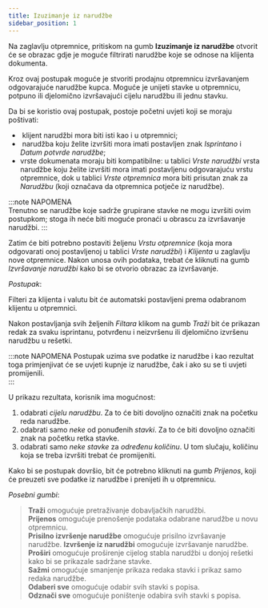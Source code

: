 ```yaml
---
title: Izuzimanje iz narudžbe
sidebar_position: 1
---
```


Na zaglavlju otpremnice, pritiskom na gumb **Izuzimanje iz narudžbe** otvorit će se obrazac gdje je moguće filtrirati narudžbe koje se odnose na klijenta dokumenta.

Kroz ovaj postupak moguće je stvoriti prodajnu otpremnicu izvršavanjem odgovarajuće narudžbe kupca. Moguće je unijeti stavke u otpremnicu, potpuno ili djelomično izvršavajući cijelu narudžbu ili jednu stavku.

Da bi se koristio ovaj postupak, postoje početni uvjeti koji se moraju poštivati:

 -  klijent narudžbi mora biti isti kao i u otpremnici;
 -  narudžba koju želite izvršiti mora imati postavljen znak *Isprintano* i *Datum potvrde narudžbe*;
 -  vrste dokumenata moraju biti kompatibilne: u tablici *Vrste narudžbi* vrsta narudžbe koju želite izvršiti mora imati postavljenu odgovarajuću vrstu otpremnice, dok u tablici *Vrste otpremnica* mora biti prisutan znak za *Narudžbu* (koji označava da otpremnica potječe iz narudžbe).

:::note NAPOMENA  
Trenutno se narudžbe koje sadrže grupirane stavke ne mogu izvršiti ovim postupkom; stoga ih neće biti moguće pronaći u obrascu za izvršavanje narudžbi.
:::

Zatim će biti potrebno postaviti željenu *Vrstu otpremnice* (koja mora odgovarati onoj postavljenoj u tablici *Vrste narudžbi*) i *Klijenta* u zaglavlju nove otpremnice. Nakon unosa ovih podataka, trebat će kliknuti na gumb *Izvršavanje narudžbi* kako bi se otvorio obrazac za izvršavanje.

*Postupak*:

Filteri za klijenta i valutu bit će automatski postavljeni prema odabranom klijentu u otpremnici.

Nakon postavljanja svih željenih *Filtara* klikom na gumb *Traži* bit će prikazan redak za svaku isprintanu, potvrđenu i neizvršenu ili djelomično izvršenu narudžbu u rešetki.

:::note NAPOMENA
Postupak uzima sve podatke iz narudžbe i kao rezultat toga primjenjivat će se uvjeti kupnje iz narudžbe, čak i ako su se ti uvjeti promijenili.  
:::

U prikazu rezultata, korisnik ima mogućnost:  

 1. odabrati *cijelu narudžbu*. Za to će biti dovoljno označiti znak na početku reda narudžbe.  
 2. odabrati samo *neke* od ponuđenih *stavki*. Za to će biti dovoljno označiti znak na početku retka stavke.  
 3. odabrati samo *neke stavke* za *određenu količinu*. U tom slučaju, količinu koja se treba izvršiti trebat će promijeniti.

Kako bi se postupak dovršio, bit će potrebno kliknuti na gumb *Prijenos*, koji će preuzeti sve podatke iz narudžbe i prenijeti ih u otpremnicu.

*Posebni gumbi*:

> **Traži** omogućuje pretraživanje dobavljačkih narudžbi.   
> **Prijenos** omogućuje prenošenje podataka odabrane narudžbe u novu otpremnicu.    
> **Prisilno izvršenje narudžbe** omogućuje prisilno izvršavanje narudžbe. 
> **Izvršenje iz narudžbi** omogućuje izvršavanje narudžbe.   
> **Proširi** omogućuje proširenje cijelog stabla narudžbi u donjoj rešetki kako bi se prikazale sadržane stavke.  
> **Sažmi** omogućuje smanjenje prikaza redaka stavki i prikaz samo redaka narudžbe.  
> **Odaberi sve** omogućuje odabir svih stavki s popisa.  
> **Odznači sve** omogućuje poništenje odabira svih stavki s popisa.  